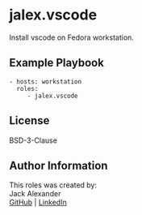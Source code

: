 jalex.vscode
=========  

Install vscode on Fedora workstation.  
  
Example Playbook
----------------

    - hosts: workstation
      roles:
         - jalex.vscode

License
-------

BSD-3-Clause

Author Information
------------------

This roles was created by:  
Jack Alexander  
[GitHub](https://github.com/jalexm8) | [LinkedIn](https://www.linkedin.com/in/jackalexander1008/)
